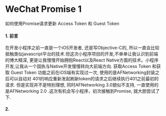 # WeChat Promise 1
如何使用Promise请求更新 Access Token 和 Guest Token

#### 1. 前言

在开发小程序之前一直是一个iOS开发者, 还是写Objective-C的, 所以一直会比较抵触类似javascript平台的技术.但这次小程序项目的开发,不单单让我认识到前端的博大精深, 更是让我慢慢开始拥抱React以及React Native方面的技术。小程序开发,让我从一个固执与Native开发慢慢转向大前端方向.
获取Access Token 和获取 Guest Token 功能之前在iOS端有实现过一次, 使用的是AFNetworking封装之后可以自动对 401的响应重新发起刷新token的请求之后继续执行401之前最初的请求. 但是实现并不是特别理想, 同时AFNetworking 3.0貌似不支持, 一直使用的是AFNetworking 2.0 .这次有机会写小程序，初次接触到Promise, 就大胆尝试了下. 

#### 2. 
